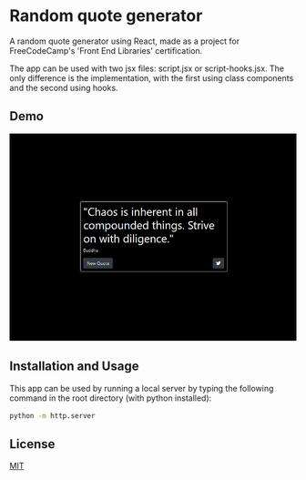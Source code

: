 # Random quote generator
A random quote generator using React, made as a project for FreeCodeCamp's 'Front End Libraries' certification.

The app can be used with two jsx files: script.jsx or script-hooks.jsx. The only difference is the implementation, with the first using class components and the second using hooks.

## Demo
![Quote](demo/quote.gif)

## Installation and Usage
This app can be used by running a local server by typing the following command in the root directory (with python installed):

```bash
python -m http.server
```

## License
[MIT](https://choosealicense.com/licenses/mit/)